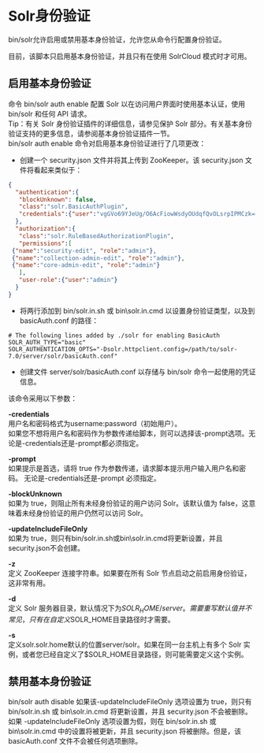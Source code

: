 # Solr身份验证

bin/solr允许启用或禁用基本身份验证，允许您从命令行配置身份验证。  
  
目前，该脚本只启用基本身份验证，并且只有在使用 SolrCloud 模式时才可用。  

## 启用基本身份验证

命令 bin/solr auth enable 配置 Solr 以在访问用户界面时使用基本认证，使用 bin/solr 和任何 API 请求。  
Tip：有关 Solr 身份验证插件的详细信息，请参见保护 Solr 部分。有关基本身份验证支持的更多信息，请参阅基本身份验证插件一节。  
bin/solr auth enable 命令对启用基本身份验证进行了几项更改：  

- 创建一个 security.json 文件并将其上传到 ZooKeeper。该 security.json 文件将看起来类似于：

```json
{
  "authentication":{
   "blockUnknown": false,
   "class":"solr.BasicAuthPlugin",
   "credentials":{"user":"vgGVo69YJeUg/O6AcFiowWsdyOUdqfQvOLsrpIPMCzk= 7iTnaKOWe+Uj5ZfGoKKK2G6hrcF10h6xezMQK+LBvpI="}
  },
  "authorization":{
   "class":"solr.RuleBasedAuthorizationPlugin",
   "permissions":[
 {"name":"security-edit", "role":"admin"},
 {"name":"collection-admin-edit", "role":"admin"},
 {"name":"core-admin-edit", "role":"admin"}
   ],
   "user-role":{"user":"admin"}
  }
}
```

- 将两行添加到 bin/solr.in.sh 或 bin\solr.in.cmd 以设置身份验证类型，以及到 basicAuth.conf 的路径：

```
# The following lines added by ./solr for enabling BasicAuth
SOLR_AUTH_TYPE="basic"
SOLR_AUTHENTICATION_OPTS="-Dsolr.httpclient.config=/path/to/solr-7.0/server/solr/basicAuth.conf"
```

- 创建文件 server/solr/basicAuth.conf 以存储与 bin/solr 命令一起使用的凭证信息。

该命令采用以下参数：  

**-credentials**  
用户名和密码格式为username:password（初始用户）。  
如果您不想将用户名和密码作为参数传递给脚本，则可以选择该-prompt选项。无论是-credentials还是-prompt都必须指定。  
          
**-prompt**  
如果提示是首选，请将 true 作为参数传递，请求脚本提示用户输入用户名和密码。 无论是-credentials还是-prompt 必须指定。  

**-blockUnknown**  
如果为 true，则阻止所有未经身份验证的用户访问 Solr。该默认值为 false，这意味着未经身份验证的用户仍然可以访问 Solr。  

**-updateIncludeFileOnly**  
如果为 true，则只有bin/solr.in.sh或bin\solr.in.cmd将更新设置，并且security.json不会创建。  

**-z**  
定义 ZooKeeper 连接字符串。如果要在所有 Solr 节点启动之前启用身份验证，这非常有用。  

**-d**  
定义 Solr 服务器目录，默认情况下为$SOLR_HOME/server。需要重写默认值并不常见，只有在自定义$SOLR_HOME目录路径时才需要。  

**-s**  
定义solr.solr.home默认的位置server/solr。如果在同一台主机上有多个 Solr 实例，或者您已经自定义了$SOLR_HOME目录路径，则可能需要定义这个实例。  

## 禁用基本身份验证

bin/solr auth disable
如果该-updateIncludeFileOnly 选项设置为 true，则只有 bin/solr.in.sh 或 bin\solr.in.cmd 将更新设置，并且 security.json 不会被删除。  
如果 -updateIncludeFileOnly 选项设置为假，则在 bin/solr.in.sh 或 bin\solr.in.cmd 中的设置将被更新，并且 security.json 将被删除。但是，该 basicAuth.conf 文件不会被任何选项删除。